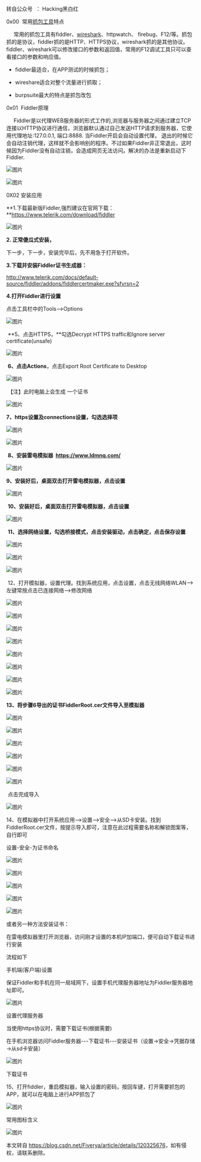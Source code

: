  

转自公众号  ： Hacking黑白红

0x00  常用[抓包工具](https://so.csdn.net/so/search?q=%E6%8A%93%E5%8C%85%E5%B7%A5%E5%85%B7&spm=1001.2101.3001.7020)特点

     常用的抓包工具有fiddler、[wireshark](https://so.csdn.net/so/search?q=wireshark&spm=1001.2101.3001.7020)、httpwatch、 firebug、F12/等。抓包抓的是协议，fiddler抓的是HTTP、HTTPS协议，wireshark抓的是其他协议。fiddler、wireshark可以修改接口的参数和返回值，常用的F12调试工具只可以查看接口的参数和响应值。

*   fiddler最适合，在APP测试的时候抓包；
    
*   wireshare适合对整个流量进行抓取；
    
*   burpsuite最大的特点是抓包改包
    

0x01  Fiddler原理

     Fiddler是以代理WEB服务器的形式工作的,浏览器与服务器之间通过建立TCP连接以HTTP协议进行通信，浏览器默认通过自己发送HTTP请求到服务器，它使用代理地址:127.0.0.1, 端口:8888. 当Fiddler开启会自动设置代理， 退出的时候它会自动注销代理，这样就不会影响别的程序。不过如果Fiddler非正常退出，这时候因为Fiddler没有自动注销，会造成网页无法访问。解决的办法是重新启动下Fiddler.

![图片](https://i-blog.csdnimg.cn/blog_migrate/62effc5f053e6f2d94b80fd1b4a619e5.png)

![图片](https://i-blog.csdnimg.cn/blog_migrate/70b646261fcd04a93b089902ed410760.png)

0X02 安装应用

**1.下载最新版Fiddler,强烈建议在官网下载：**https://www.telerik.com/download/fiddler

![图片](https://i-blog.csdnimg.cn/blog_migrate/a9a55de435133c19b2522f4472b278c2.png)

**2\. 正常傻瓜式安装，**

下一步，下一步，安装完毕后，先不用急于打开软件。

**3.下载并安装Fiddler证书生成器：**

http://www.telerik.com/docs/default-source/fiddler/addons/fiddlercertmaker.exe?sfvrsn=2

**4.打开Fiddler进行设置**

点击工具栏中的Tools—>Options

![图片](https://i-blog.csdnimg.cn/blog_migrate/679693b3327339308d25e9a52724483d.png)

 **5、点击HTTPS，**勾选Decrypt HTTPS traffic和Ignore server certificate(unsafe)

![图片](https://i-blog.csdnimg.cn/blog_migrate/0467c77db5829a5de025c49a7022786e.png)

 **6、点击Actions**，点击Export Root Certificate to Desktop 

![图片](https://i-blog.csdnimg.cn/blog_migrate/9d3ea6f77047b5e316914a87834b8b53.png)

 【注】此时电脑上会生成 一个证书

![图片](https://i-blog.csdnimg.cn/blog_migrate/af6dc65ada13f403338aced10b7800a3.png)

**7、https设置及connections设置，勾选选择项**

![图片](https://i-blog.csdnimg.cn/blog_migrate/36c67abbe918ad54f2076b499f89ec05.png)

![图片](https://i-blog.csdnimg.cn/blog_migrate/5f12c83431b3824b08384aa5549e156d.png)

 **8、安装雷电模拟器  https://www.ldmnq.com/**

![图片](https://i-blog.csdnimg.cn/blog_migrate/7e8a387355a1fe85cdb0ab845f329f5a.png)

**9、安装好后，桌面双击打开雷电模拟器，点击设置**

![图片](https://i-blog.csdnimg.cn/blog_migrate/3b6727cc8f287bcfbf6509351f8e1d0f.png)

 **10、安装好后，桌面双击打开雷电模拟器，点击设置**

![图片](https://i-blog.csdnimg.cn/blog_migrate/c58917a066cd44a92a68cc30c1508eb0.png)

 **11、选择网络设置，勾选桥接模式，点击安装驱动，点击确定，点击保存设置**

![图片](https://i-blog.csdnimg.cn/blog_migrate/2239dd096b31e3371820b9e6418638c3.png)

![图片](https://i-blog.csdnimg.cn/blog_migrate/09a5d4fb93108ae546582342f95c3a98.png)

![图片](https://i-blog.csdnimg.cn/blog_migrate/633f3eb08aa3b4b9447f3e5751637ef4.png)

 12、打开模拟器，设置代理。找到系统应用，点击设置，点击无线网络WLAN—>左键常按点击已连接网络—>修改网络

![图片](https://i-blog.csdnimg.cn/blog_migrate/4c7a0352364581cffe1557ad30dca8ae.png)

![图片](https://i-blog.csdnimg.cn/blog_migrate/d9bba2f2198f04b5241187d0edd5c5c7.png)

![图片](https://i-blog.csdnimg.cn/blog_migrate/36a0d0446d95047fccd5b5b1f9d48fc6.png)

![图片](https://i-blog.csdnimg.cn/blog_migrate/a9dddc7e0ad621e553c5d3bc0ed5fbca.png)

![图片](https://i-blog.csdnimg.cn/blog_migrate/e15fca23c19dafa058920b991a52fced.png)

![图片](https://i-blog.csdnimg.cn/blog_migrate/50e44c5225667daf299b19afd6f55f4b.png)

![图片](https://i-blog.csdnimg.cn/blog_migrate/da5bb6be5217145725ed265d3793a374.png)

![图片](https://i-blog.csdnimg.cn/blog_migrate/a1892980100170783e769c0902c75fae.png)

**13、将步骤6导出的证书FiddlerRoot.cer文件导入至模拟器**

![图片](https://i-blog.csdnimg.cn/blog_migrate/15822c5179403fe1089a1c256618179f.png)

![图片](https://i-blog.csdnimg.cn/blog_migrate/3a066576e197712ec34e4191ce13bff8.png)

![图片](https://i-blog.csdnimg.cn/blog_migrate/4f9c2ff51dc010f9e05e99c4e288fc39.png)

![图片](https://i-blog.csdnimg.cn/blog_migrate/76749dc2e2c08160d05d291dd7a0bd22.png)

![图片](https://i-blog.csdnimg.cn/blog_migrate/9b529bc84ef12bddc329733421533d9c.png)

![图片](https://i-blog.csdnimg.cn/blog_migrate/f00594078e5be2e2653c46c1bbe0fdaa.png)

 点击完成导入

![图片](https://i-blog.csdnimg.cn/blog_migrate/fab3148dbc2211b3e34b0f3ff68a32b5.png)

14、在模拟器中打开系统应用—>设置—>安全—>从SD卡安装。找到FiddlerRoot.cer文件，按提示导入即可，注意在此过程需要名称和解锁图案等，自行即可

设置-安全-为证书命名

![图片](https://i-blog.csdnimg.cn/blog_migrate/3620685b6b713d733ea62685e3eba4d3.png)

![图片](https://i-blog.csdnimg.cn/blog_migrate/5acafb19ad71167a343690a8c914c4e3.png)

![图片](https://i-blog.csdnimg.cn/blog_migrate/3796ad971cf77fb8e75a615ffb465996.png)

![图片](https://i-blog.csdnimg.cn/blog_migrate/a115ccb1b636b08abedda72c78b72fdb.png)

![图片](https://i-blog.csdnimg.cn/blog_migrate/4396ace0171076ff1387294270e6d5ae.png)

或者另一种方法安装证书：

在雷电模拟器里打开浏览器，访问刚才设置的本机IP加端口，便可自动下载证书进行安装

流程如下

手机端(客户端)设置

保证Fiddler和手机在同一局域网下，设置手机代理服务器地址为Fiddler服务器地址即可。

![图片](https://i-blog.csdnimg.cn/blog_migrate/70f101c7020c3fa080710b97fee35699.png)

设置代理服务器

当使用https协议时，需要下载证书(根据需要)

在手机浏览器访问Fiddler服务器---下载证书---安装证书（设置→安全→凭据存储→从sd卡安装）

![图片](https://i-blog.csdnimg.cn/blog_migrate/9ce9bdb5c628039a31ea82dde7757f1b.png)

下载证书

15、打开fiddler，重启模拟器，输入设置的密码，按回车键，打开需要抓包的APP，就可以在电脑上进行APP抓包了

![图片](https://i-blog.csdnimg.cn/blog_migrate/d9b6fb1a7c47533052eccb80c33fa43e.png)

常用图标含义 

![图片](https://i-blog.csdnimg.cn/blog_migrate/d6fcdcae74db1621f983b6fadf455285.png)

本文转自 <https://blog.csdn.net/Fiverya/article/details/120325676>，如有侵权，请联系删除。
